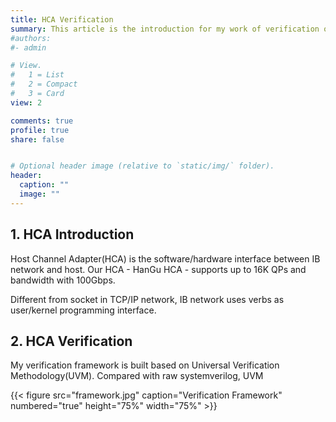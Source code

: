 ```yaml
---
title: HCA Verification
summary: This article is the introduction for my work of verification of HCA.
#authors:
#- admin

# View.
#   1 = List
#   2 = Compact
#   3 = Card
view: 2

comments: true
profile: true
share: false


# Optional header image (relative to `static/img/` folder).
header:
  caption: ""
  image: ""
---
```


## **1. HCA Introduction**
Host Channel Adapter(HCA) is the software/hardware interface between IB network and host. Our HCA - HanGu HCA - supports up to 16K QPs and bandwidth with 100Gbps.

Different from socket in TCP/IP network, IB network uses verbs as user/kernel programming interface.

## **2. HCA Verification**
My verification framework is built based on Universal Verification Methodology(UVM). Compared with raw systemverilog, UVM

{{< figure src="framework.jpg" caption="Verification Framework" numbered="true" height="75%" width="75%" >}}
